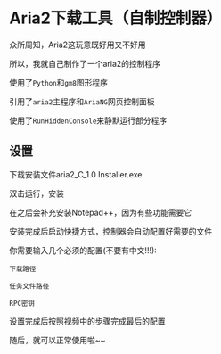 # Aria2下载工具（自制控制器）
众所周知，Aria2这玩意既好用又不好用

所以，我就自己制作了一个aria2的控制程序

使用了`Python`和`gm8`图形程序

引用了`aria2`主程序和`AriaNG`网页控制面板

使用了`RunHiddenConsole`来静默运行部分程序
## 设置
下载安装文件aria2_C_1.0 Installer.exe

双击运行，安装

在之后会补充安装Notepad++，因为有些功能需要它

安装完成后启动快捷方式，控制器会自动配置好需要的文件

你需要输入几个必须的配置(不要有中文!!!):

`下载路径`

`任务文件路径`

`RPC密钥`

设置完成后按照视频中的步骤完成最后的配置

随后，就可以正常使用啦~~